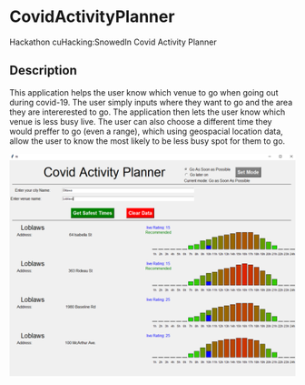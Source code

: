 # CovidActivityPlanner
Hackathon cuHacking:SnowedIn Covid Activity Planner

## Description

This application helps the user know which venue to go when going out during covid-19. The user simply inputs where they want to go and the area they are intererested to go. The application then lets the user know which venue is less busy live. The user can also choose a different time they would preffer to go (even a range), which using geospacial location data, allow the user to know the most likely to be less busy spot for them to go.

![Alt Text](/images/covidPlannerPic.png)

